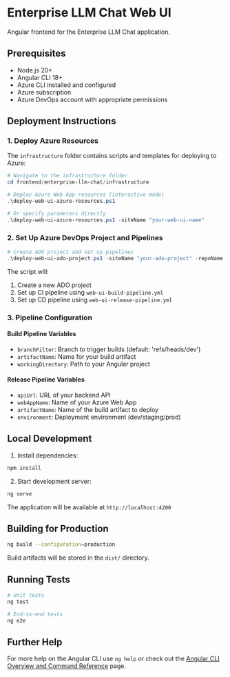 # Enterprise LLM Chat Web UI

Angular frontend for the Enterprise LLM Chat application.

## Prerequisites

- Node.js 20+
- Angular CLI 18+
- Azure CLI installed and configured
- Azure subscription
- Azure DevOps account with appropriate permissions

## Deployment Instructions

### 1. Deploy Azure Resources

The `infrastructure` folder contains scripts and templates for deploying to Azure:

```powershell
# Navigate to the infrastructure folder
cd frontend/enterprise-llm-chat/infrastructure

# Deploy Azure Web App resources (interactive mode)
.\deploy-web-ui-azure-resources.ps1

# Or specify parameters directly
.\deploy-web-ui-azure-resources.ps1 -siteName "your-web-ui-name"
```

### 2. Set Up Azure DevOps Project and Pipelines

```powershell
# Create ADO project and set up pipelines
.\deploy-web-ui-ado-project.ps1 -siteName "your-ado-project" -repoName "your-repo-name"
```

The script will:
1. Create a new ADO project
2. Set up CI pipeline using `web-ui-build-pipeline.yml`
3. Set up CD pipeline using `web-ui-release-pipeline.yml`

### 3. Pipeline Configuration

#### Build Pipeline Variables
- `branchFilter`: Branch to trigger builds (default: 'refs/heads/dev')
- `artifactName`: Name for your build artifact
- `workingDirectory`: Path to your Angular project

#### Release Pipeline Variables
- `apiUrl`: URL of your backend API
- `webAppName`: Name of your Azure Web App
- `artifactName`: Name of the build artifact to deploy
- `environment`: Deployment environment (dev/staging/prod)

## Local Development

1. Install dependencies:
```bash
npm install
```

2. Start development server:
```bash
ng serve
```
The application will be available at `http://localhost:4200`

## Building for Production

```bash
ng build --configuration=production
```
Build artifacts will be stored in the `dist/` directory.

## Running Tests

```bash
# Unit tests
ng test

# End-to-end tests
ng e2e
```

## Further Help

For more help on the Angular CLI use `ng help` or check out the [Angular CLI Overview and Command Reference](https://angular.dev/tools/cli) page.
